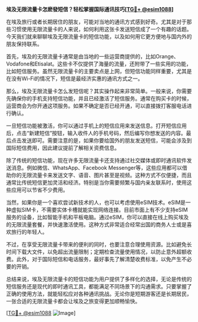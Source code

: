 **埃及无限流量卡怎麽發短信？轻松掌握国际通讯技巧[[TG💪+ @esim1088](https://t.me/s/esim1088)]**

在埃及旅行或者长期居住的朋友，可能对当地的通讯方式感到好奇。尤其是对于那些习惯使用无限流量卡的人来说，如何利用这张卡发送短信成了一个有趣的话题。今天我们就来聊聊埃及无限流量卡的短信功能，以及如何用它更方便地与国内外的朋友保持联系。

首先，埃及的无限流量卡通常是由当地的一些运营商提供的，比如Orange、Vodafone和Etisalat。这些卡不仅提供了海量的流量，还附带了一些实用的功能，比如短信服务。虽然无限流量卡的主要卖点是上网，但短信功能同样重要，尤其是在没有Wi-Fi的情况下，短信是最经济实惠的通讯方式之一。

那么，埃及无限流量卡怎么发短信呢？其实操作起来非常简单。一般来说，你需要先确保你的手机支持短信功能，并且已经激活了短信服务。通常在购买卡的时候，运营商会为你开通这项服务。如果不确定是否已经开通，可以直接拨打客服电话进行确认。

一旦短信功能被激活，你可以通过手机上的短信应用来发送信息。打开短信应用后，点击“新建短信”按钮，输入收件人的手机号码，然后编写你想发送的内容。最后点击发送即可。需要注意的是，如果你要给国外的朋友发送短信，可能会涉及到国际短信费用，因此建议提前了解相关资费信息。

除了传统的短信功能，现在许多无限流量卡还支持通过社交媒体或即时通讯软件发送消息。例如微信、WhatsApp、Facebook Messenger等，这些应用都可以借助你的无限流量卡来发送文字、语音、图片甚至是视频。这种方式不仅便捷，而且通常比传统短信更加灵活和经济。特别是当你需要频繁与国内亲友联系时，使用这些应用可以节省不少费用。

当然，如果你是一个喜欢尝试新技术的人，也可以考虑使用eSIM技术。eSIM是一种虚拟SIM卡，不需要实体卡槽就能实现网络连接。目前市面上有不少支持eSIM服务的设备，比如智能手机和平板电脑。通过eSIM，你可以直接在线上购买埃及的无限流量套餐，并快速激活使用。这种方式非常适合经常出国的商务人士或是喜欢旅行的年轻人。

不过，在享受无限流量卡带来的便利的同时，也要注意合理使用资源。比如避免长时间下载大文件，以免超出流量限制；定期检查流量使用情况，以防止意外超额收费。此外，对于国际短信和电话服务，最好事先了解清楚收费标准，以免产生不必要的开销。

总结来说，埃及无限流量卡的短信功能为用户提供了多样化的选择，无论是传统的短信服务还是现代的即时通讯工具，都能满足不同场景下的沟通需求。只要掌握了正确的使用方法，就能轻松应对各种通讯挑战。无论你是短期游客还是长期居民，一张合适的无限流量卡都会让埃及之旅变得更加顺畅愉快。

[[TG💪+ @esim1088](https://t.me/s/esim1088) ![Image](https://i.postimg.cc/4NQfJmqS/Snipaste-2025-05-13-00-14-12.png)]